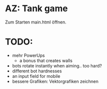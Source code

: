 # AZ: Tank game

Zum Starten main.html öffnen.


# TODO:
- mehr PowerUps
  - a bonus that creates walls
- bots rotate instantly when aiming.. too hard?
- different bot hardnesses
- an input field for mobile
- bessere Grafiken: Vektorgrafiken zeichnen
